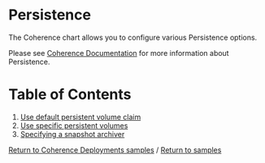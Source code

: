 # Persistence

The Coherence chart allows you to configure various Persistence options.

Please see [Coherence Documentation](https://docs.oracle.com/middleware/12213/coherence/COHAG/persisting-caches.htm#COHAG5327) for
more information about Persistence.

# Table of Contents

1. [Use default persistent volume claim](default)
1. [Use specific persistent volumes](pvc)
1. [Specifying a snapshot archiver](archiver)

[Return to Coherence Deployments samples](../) / [Return to samples](../../README.md#list-of-samples)